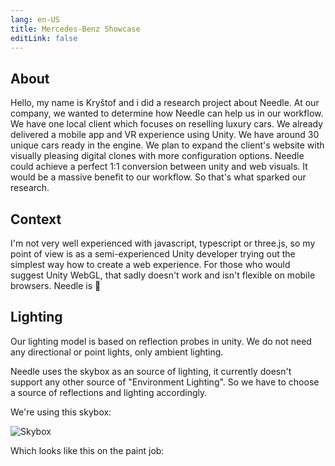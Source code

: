 ```yaml
---
lang: en-US
title: Mercedes-Benz Showcase
editLink: false
---
```


## About

Hello, my name is Kryštof and i did a research project about Needle. At our company, we wanted to determine how Needle can help us in our workflow. We have one local client which focuses on reselling luxury cars. We already delivered a mobile app and VR experience using Unity. We have around 30 unique cars ready in the engine. We plan to expand the client's website with visually pleasing digital clones with more configuration options. Needle could achieve a perfect 1:1 conversion between unity and web visuals. It would be a massive benefit to our workflow. So that's what sparked our research.


<sample src="https://engine.needle.tools/demos/mercedes-benz-demo/" />


## Context

I'm not very well experienced with javascript, typescript or three.js, so my point of view is as a semi-experienced Unity developer trying out the simplest way how to create a web experience. For those who would suggest Unity WebGL, that sadly doesn't work and isn't flexible on mobile browsers. Needle is 💚


## Lighting

Our lighting model is based on reflection probes in unity. We do not need any directional or point lights, only ambient lighting. 

Needle uses the skybox as an source of lighting, it currently doesn't support any other source of "Environment Lighting". So we have to choose a source of reflections and lighting accordingly.


We're using this skybox:

 ![Skybox](/docs/showcase-mercedes/1_skybox.png)

Which looks like this on the paint job:

<!-- ![Paintjob](showcase-mercedes/2_paintjob_simple.png)

Then to add a slight detail, i've added 2 directional lights with an insignificant intensity (0.04) to create specular highlights. So before it looked like this:

![Specular off](showcase-mercedes/3_SpecularHighlights_off.png)

But with the added directional lights it added a better dynamic. The effect could be deepened with higher intensity:

![Specular on](showcase-mercedes/4_SpecularHighlights_on.png)



## Background

The scene now looks like this:

![No background](showcase-mercedes/5_NoBackground.jpg)

The black background isn't very pretty. So to differentiate between visual and lighting skyboxes i've added an inverse sphere which wraps the whole map.

![With background](showcase-mercedes/6_MapBackground.png)

Regarding the gradient goes from a slight gray to a white color..

This effect could be easily made with just a proper UV mapping and a single pixel high texture which would define the gradient.

I've made an unlit shader in the shader graph:

![Evironemnt shader](showcase-mercedes/7_EnvShaderGraph.jpg)

I've noticed a color banding issue, so i've tried to implement dithering. Frankly, it didn't help the artefacts but i bet there's a simple solution to that issue. So the upper part of the shader does sample the gradient based on the Y axis in object space. And the lower part tries to negate the color banding.

By using shaders it's simpler to use and iterate the gradiant. By using Needle's Shadergraph markdown asset, it's even simpler! 🌵

![Gradiant](showcase-mercedes/8_Gradiant.png)


## Car fake movement

The scene right now is static since nothing moves. We can negate that by adding a fake feeling of motion. Let's start by adding motion to the wheels.

With a simple component called Rotator, we define an axis and speed along it.

![Rotator](showcase-mercedes/9_Rotator.png)
```ts
import { Behaviour, serializeable } from "@needle-tools/engine";

export enum RotationAxis {
    X, Y, Z
}

export class Rotator extends Behaviour {
    //@type RotationAxis
    @serializeable()
    axis : RotationAxis = RotationAxis.X;

    @serializeable()
    speed : number = 1;

    update() {
        const angle = this.speed * this.context.time.deltaTime;
        switch(this.axis) {
            case RotationAxis.X:
                this.gameObject.rotateX(angle);
                break;
            case RotationAxis.Y:
                this.gameObject.rotateY(angle);
                break;
            case RotationAxis.Z:
                this.gameObject.rotateZ(angle);
                break;
        }
    }
}
```


The user now sees a car driving in deep nothingness, the color doesn't resemble anything and the experience is dull. We want to ground the model and that's done by adding a grid and then shifting it so it seems the car is moving. This is what we want to achieve:

![Motion](showcase-mercedes/10_WheelsAndGrid.png)

The shader for the grid was comprised of two parts. A simple tiled texture of the grid that's being multipled by a circular gradient to make the edges fade off.

![Grid](showcase-mercedes/11_GridShader.jpg)


## Extra elements

This tech demo takes it's goal to showcase the car's capabilities.

Let's start by highlighting the wheels.

![Wheel highlight](showcase-mercedes/12_WheelWithText.png)

Adding this shader to a plane will result in a dashed circle which is rotating by a defined speed. Combined with world space UI with a normal Text component this can highlight some interesting capabilities or parameters of the given product.

![Wheel shader](showcase-mercedes/13_WheelShader.jpg)

After showcasing the wheels we want to finish with a broad information about the product. In this case, that would be the car's full name and perhaps some available configurations.

![Rear UI](showcase-mercedes/14_RearUI.jpg)



## Wrap up

By using the Unity's timeline we can control when the wheel dashes and text will be shown. This is complemented by the camera animation.


## Conclusion

Needle Engine seems to be a very good candidate for us! 

There are a few features which we miss. 

That would be for example proper support for the Lit Shader Graphs. But nothing stops us to create shaders the three.js way and create simmilar shaders in Unity for our content team to tweak the materials.

Using Needle was a blast! 🌵 -->